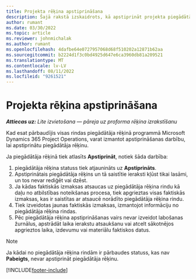 ```yaml
---
title: Projekta rēķina apstiprināšana
description: Šajā rakstā izskaidrots, kā apstiprināt projekta piegādātāja rēķinu programmā Microsoft Dynamics 365 Project Operations, un aprakstīta projekta piegādātāja rēķina apstiprināšanas finanšu ietekme.
author: rumant
ms.date: 03/30/2022
ms.topic: article
ms.reviewer: johnmichalak
ms.author: rumant
ms.openlocfilehash: 4dafbe64e0727957068d68f510202a12871b62aa
ms.sourcegitcommit: b2224d1f3c0bd4925d647e6ca3960db81a209521
ms.translationtype: MT
ms.contentlocale: lv-LV
ms.lasthandoff: 08/11/2022
ms.locfileid: "9261521"
---
```

# <a name="confirm-a-project-vendor-invoice"></a>Projekta rēķina apstiprināšana

_**Attiecas uz:** Lite izvietošana — pāreja uz proforma rēķina izrakstīšanu_

Kad esat pārbaudījis visas rindas piegādātāja rēķinā programmā Microsoft Dynamics 365 Project Operations, varat izmantot apstiprināšanas darbību, lai apstiprinātu piegādātāja rēķinu.

Ja piegādātāja rēķinā tiek atlasīts **Apstiprināt**, notiek šāda darbība:

1. piegādātāja rēķina statuss tiek atjaunināts uz **Apstiprināts**.
2. Apstiprinātais piegādātāja rēķins un tā saistītie ieraksti kļūst tikai lasāmi, un tos nevar rediģēt vai dzēst.
3. Ja kādas faktiskās izmaksas atsaucas uz piegādātāja rēķina rindu kā daļu no atbilstības noteikšanas procesa, tiek apgrieztas visas faktiskās izmaksas, kas ir saistītas ar atsaucē norādīto piegādātāja rēķina rindu.
4. Tiek izveidotas jaunas faktiskās izmaksas, izmantojot informāciju no piegādātāja rēķina rindas.
5. Pēc piegādātāja rēķina apstiprināšanas vairs nevar izveidot labošanas žurnālus, apstrādāt laika ierakstu atsaukšanu vai atcelt sākotnējos apgrieztos laika, izdevumu vai materiālu faktiskos datus.

> [!NOTE]
> Ja kādai no piegādātāja rēķina rindām ir pārbaudes statuss, kas nav **Pabeigts**, nevar apstiprināt piegādātāja rēķinu.

[!INCLUDE[footer-include](../../includes/footer-banner.md)]
